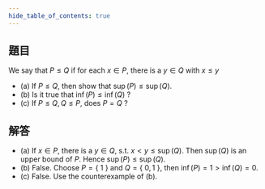 ```yaml
---
hide_table_of_contents: true
---
```

## 題目

We say that $P\leq Q$ if for each $x\in P$, there is a $y\in Q$ with $x\leq y$
+ (a) If $P\leq Q$, then show that $\sup(P)\leq\sup(Q)$.
+ (b) Is it true that $\inf(P)\leq \inf(Q)$ ?
+ (c) If $P\leq Q, Q\leq P$, does $P=Q$ ?

## 解答

+ (a) If $x\in P$, there is a $y\in Q$, s.t. $x < y \leq \sup(Q)$. Then $\sup(Q)$ is an upper bound of $P$. Hence $\sup(P)\leq\sup(Q).$
+ (b) False. Choose $P=\lbrace\ 1\ \rbrace$ and $Q=\lbrace\ 0, 1\ \rbrace$, then $\inf(P) = 1 > \inf(Q) = 0.$
+ (c) False. Use the counterexample of (b).